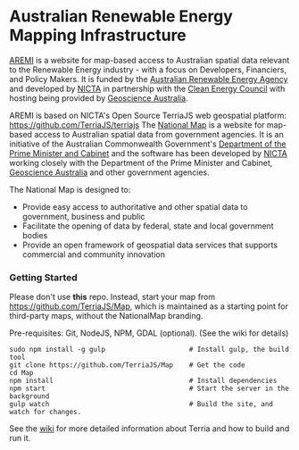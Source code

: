 
Australian Renewable Energy Mapping Infrastructure
==================================================

[AREMI](http://nationalmap.gov.au/renewables) is a website for map-based access to Australian spatial data relevant to the Renewable Energy industry - with a focus on Developers, Financiers, and Policy Makers. It is funded by the [Australian Renewable Energy Agency](http://arena.gov.au/) and developed by [NICTA](http://www.nicta.com.au/) in partnership with the [Clean Energy Council](https://www.cleanenergycouncil.org.au/) with hosting being provided by [Geoscience Australia](http://www.ga.gov.au/).

AREMI is based on NICTA's Open Source TerriaJS web geospatial platform: https://github.com/TerriaJS/terriajs
The [National Map](http://nationalmap.gov.au) is a website for map-based access to Australian spatial data from government agencies. It is an initiative of the Australian Commonwealth Government's [Department of the Prime Minister and Cabinet](http://www.dpmc.gov.au/) and the software has been developed by [NICTA](http://www.nicta.com.au/) working closely with the Department of the Prime Minister and Cabinet, [Geoscience Australia](http://www.ga.gov.au/) and other government agencies.

The National Map is designed to:
* Provide easy access to authoritative and other spatial data to government, business and public
* Facilitate the opening of data by federal, state and local government bodies
* Provide an open framework of geospatial data services that supports commercial and community innovation

### Getting Started ###
Please don't use **this** repo. Instead, start your map from https://github.com/TerriaJS/Map, which is maintained as a starting point for third-party maps, without the NationalMap branding.

Pre-requisites: Git, NodeJS, NPM, GDAL (optional). (See the wiki for details)

 ```
 sudo npm install -g gulp                     # Install gulp, the build tool
 git clone https://github.com/TerriaJS/Map    # Get the code
 cd Map
 npm install                                  # Install dependencies
 npm start                                    # Start the server in the background
 gulp watch                                   # Build the site, and watch for changes.
 ```

See the [wiki](https://github.com/NICTA/nationalmap/wiki) for more detailed information about Terria and how to build and run it.
